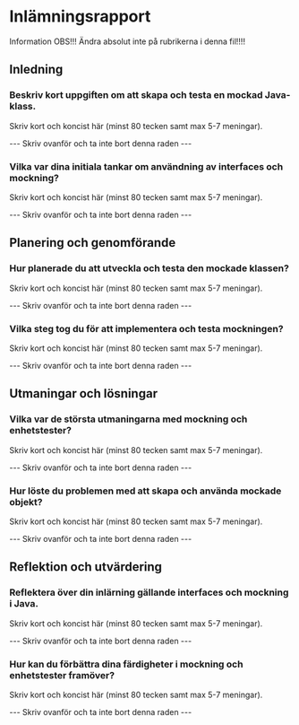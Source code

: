 # Inlämningsrapport

Information
OBS!!! Ändra absolut inte på rubrikerna i denna fil!!!!

## Inledning

### Beskriv kort uppgiften om att skapa och testa en mockad Java-klass.

Skriv kort och koncist här (minst 80 tecken samt max 5-7 meningar).

--- Skriv ovanför och ta inte bort denna raden ---

### Vilka var dina initiala tankar om användning av interfaces och mockning?

Skriv kort och koncist här (minst 80 tecken samt max 5-7 meningar).

--- Skriv ovanför och ta inte bort denna raden ---

## Planering och genomförande

### Hur planerade du att utveckla och testa den mockade klassen?

Skriv kort och koncist här (minst 80 tecken samt max 5-7 meningar).

--- Skriv ovanför och ta inte bort denna raden ---

### Vilka steg tog du för att implementera och testa mockningen?

Skriv kort och koncist här (minst 80 tecken samt max 5-7 meningar).

--- Skriv ovanför och ta inte bort denna raden ---

## Utmaningar och lösningar

### Vilka var de största utmaningarna med mockning och enhetstester?

Skriv kort och koncist här (minst 80 tecken samt max 5-7 meningar).

--- Skriv ovanför och ta inte bort denna raden ---

### Hur löste du problemen med att skapa och använda mockade objekt?

Skriv kort och koncist här (minst 80 tecken samt max 5-7 meningar).

--- Skriv ovanför och ta inte bort denna raden ---

## Reflektion och utvärdering

### Reflektera över din inlärning gällande interfaces och mockning i Java.

Skriv kort och koncist här (minst 80 tecken samt max 5-7 meningar).

--- Skriv ovanför och ta inte bort denna raden ---

### Hur kan du förbättra dina färdigheter i mockning och enhetstester framöver?

Skriv kort och koncist här (minst 80 tecken samt max 5-7 meningar).

--- Skriv ovanför och ta inte bort denna raden ---
